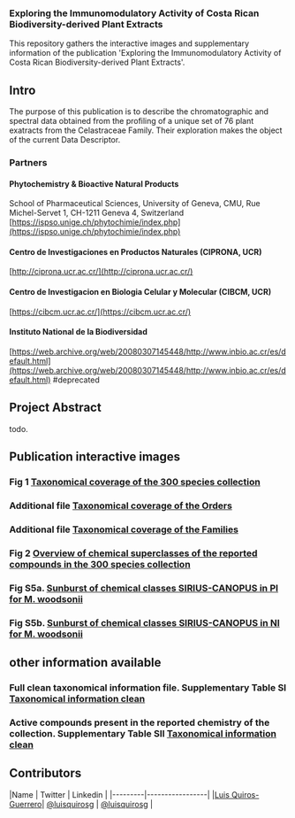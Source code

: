 ### **Exploring the Immunomodulatory Activity of Costa Rican Biodiversity-derived Plant Extracts**

This repository gathers the interactive images and supplementary information of the publication 'Exploring the Immunomodulatory Activity of Costa Rican Biodiversity-derived Plant Extracts'.

## Intro 

The purpose of this publication is to describe the chromatographic and spectral data obtained from the profiling of a unique set of 76 plant exatracts from the Celastraceae Family.
Their exploration makes the object of the current Data Descriptor.

### Partners


#### Phytochemistry & Bioactive Natural Products 

School of Pharmaceutical Sciences, University of Geneva, CMU, Rue Michel-Servet 1, CH-1211 Geneva 4, Switzerland
[https://ispso.unige.ch/phytochimie/index.php](https://ispso.unige.ch/phytochimie/index.php)

#### Centro de Investigaciones en Productos Naturales (CIPRONA, UCR)

[http://ciprona.ucr.ac.cr/](http://ciprona.ucr.ac.cr/)

#### Centro de Investigacion en Biologia Celular y Molecular (CIBCM, UCR)

[https://cibcm.ucr.ac.cr/](https://cibcm.ucr.ac.cr/)

#### Instituto National de la Biodiversidad 

[https://web.archive.org/web/20080307145448/http://www.inbio.ac.cr/es/default.html](https://web.archive.org/web/20080307145448/http://www.inbio.ac.cr/es/default.html) #deprecated

## Project Abstract 

todo.


<!-- toc -->

## Publication interactive images

### Fig 1 [**Taxonomical coverage of the 300 species collection**](/docs/taxo_plot.pdf)

### Additional file [**Taxonomical coverage of the Orders**](/docs/order_coverage_plot.html)

### Additional file [**Taxonomical coverage of the Families**](/docs/family_coverage_plot.html)


### Fig 2 [**Overview of chemical superclasses of the reported compounds in the 300 species collection**](/docs/Wikidata_superclass_barplot_species.html)

### Fig S5a. [**Sunburst of chemical classes SIRIUS-CANOPUS in PI for M. woodsonii**](/docs/Maytenus_woodsonii_(positive)_sunburst.html)

### Fig S5b. [**Sunburst of chemical classes SIRIUS-CANOPUS in NI for M. woodsonii**](/docs/Maytenus_woodsonii_(negative)_sunburst.html)

## other information available 

### Full clean taxonomical information file. Supplementary Table SI [**Taxonomical information clean**](/docs/Clean_collection_taxonomical_data.html)


### Active compounds present in the reported chemistry of the collection. Supplementary Table SII [**Taxonomical information clean**](/docs/species_with_active_compounds.html)

<!-- tocstop -->



## Contributors

|Name     |  Twitter   |  Linkedin   | 
|---------|-----------------|
|[Luis Quiros-Guerrero](https://github.com/luigiquiros)| [@luisquirosg](https://twitter.com/LuisQuirosG) | [@luisquirosg](https://www.linkedin.com/in/luisquirosg/) |



